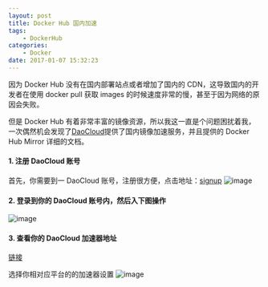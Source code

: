 ```yaml
---
layout: post
title: Docker Hub 国内加速
tags: 
    - DockerHub
categories: 
    - Docker
date: 2017-01-07 15:32:23
---
```


因为 Docker Hub 没有在国内部署站点或者增加了国内的 CDN，这导致国内的开发者在使用 docker pull 获取 images 的时候速度非常的慢，甚至于因为网络的原因会失败。

但是 Docker Hub 有着非常丰富的镜像资源，所以我这一直是个问题困扰着我，一次偶然机会发现了[DaoCloud](https://www.daocloud.io)提供了国内镜像加速服务，并且提供的 Docker Hub Mirror 详细的文档。

#### 1. 注册 DaoCloud 账号

首先，你需要到一 DaoCloud 账号，注册很方便，点击地址：[signup](https://account.daocloud.io/signup)
![image](https://samzong.oss-cn-shenzhen.aliyuncs.com/blog/o6wh3.jpg)

#### 2. 登录到你的 DaoCloud 账号内，然后入下图操作

![image](https://samzong.oss-cn-shenzhen.aliyuncs.com/blog/n9mt7.jpg)

#### 3. 查看你的 DaoCloud 加速器地址

[链接](https://www.daocloud.io/mirror#accelerator-doc)

选择你相对应平台的的加速器设置
![image](https://samzong.oss-cn-shenzhen.aliyuncs.com/blog/4wuea.jpg)
